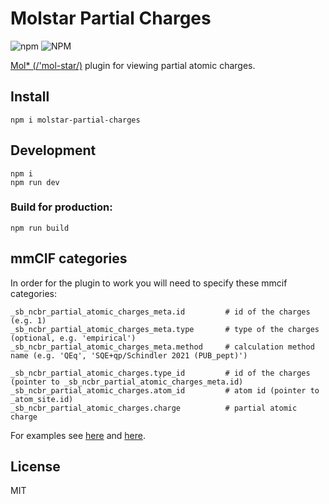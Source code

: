 # Molstar Partial Charges

![npm](https://img.shields.io/npm/v/molstar-partial-charges?color=pink&style=flat-square)
![NPM](https://img.shields.io/npm/l/molstar-partial-charges?color=pink&style=flat-square)

[Mol\* (/'mol-star/)](https://github.com/molstar/molstar) plugin for viewing partial atomic charges.

## Install

    npm i molstar-partial-charges

## Development

    npm i
    npm run dev

### Build for production:

    npm run build

## mmCIF categories

In order for the plugin to work you will need to specify these mmcif categories:

    _sb_ncbr_partial_atomic_charges_meta.id         # id of the charges (e.g. 1)
    _sb_ncbr_partial_atomic_charges_meta.type       # type of the charges (optional, e.g. 'empirical')
    _sb_ncbr_partial_atomic_charges_meta.method     # calculation method name (e.g. 'QEq', 'SQE+qp/Schindler 2021 (PUB_pept)')

    _sb_ncbr_partial_atomic_charges.type_id         # id of the charges (pointer to _sb_ncbr_partial_atomic_charges_meta.id)
    _sb_ncbr_partial_atomic_charges.atom_id         # atom id (pointer to _atom_site.id)
    _sb_ncbr_partial_atomic_charges.charge          # partial atomic charge 

For examples see [here](https://github.com/MergunFrimen/molstar-partial-charges/blob/f38f38d73d8deb0cf8f3c7213d6301f603031617/examples/2_4_dinitrophenol.charges.cif#L59-L68) and [here](https://github.com/MergunFrimen/molstar-partial-charges/blob/f38f38d73d8deb0cf8f3c7213d6301f603031617/examples/3bj1.charges.cif#L7265-L7274).

## License

MIT
